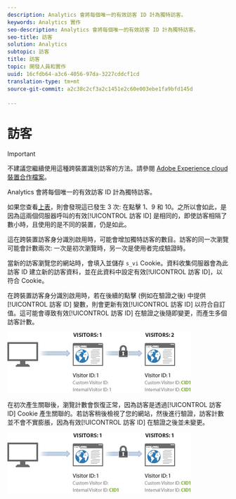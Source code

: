 ```yaml
---
description: Analytics 會將每個唯一的有效訪客 ID 計為獨特訪客。
keywords: Analytics 實作
seo-description: Analytics 會將每個唯一的有效訪客 ID 計為獨特訪客。
seo-title: 訪客
solution: Analytics
subtopic: 訪客
title: 訪客
topic: 開發人員和實作
uuid: 16cfdb64-a3c6-4056-97da-3227cddcf1cd
translation-type: tm+mt
source-git-commit: a2c38c2cf3a2c1451e2c60e003ebe1fa9bfd145d

---
```



# 訪客

>[!IMPORTANT]
>
>不建議您繼續使用這種跨裝置識別訪客的方法。請參閱 [Adobe Experience cloud裝置合作檔案](https://marketing.adobe.com/resources/help/en_US/mcdc/)。

Analytics 會將每個唯一的有效訪客 ID 計為獨特訪客。

如果您查看[上表](../../../implement/js-implementation/xdevice-visid/visit-example.md#concept_E3B32B8E539F4FDC8E3FA872328B87BA)，則會發現這已發生 3 次: 在點擊 1、9 和 10。之所以會如此，是因為這兩個伺服器呼叫的有效[!UICONTROL 訪客 ID] 是相同的，即使訪客相隔了數小時，且使用的是不同的裝置，仍是如此。

這在跨裝置訪客身分識別啟用時，可能會增加獨特訪客的數目。訪客的同一次瀏覽可能會計數兩次: 一次是初次瀏覽時，另一次是使用者完成驗證時。

當新的訪客瀏覽您的網站時，會填入並儲存 `s_vi` Cookie。資料收集伺服器會為此訪客 ID 建立新的訪客資料，並在此資料中設定有效[!UICONTROL 訪客 ID]，以符合 Cookie。

在跨裝置訪客身分識別啟用時，若在後續的點擊 (例如在驗證之後) 中提供[!UICONTROL 訪客 ID] 變數，則會更新有效[!UICONTROL 訪客 ID] 以符合自訂值。這可能會導致有效[!UICONTROL 訪客 ID] 在驗證之後隨即變更，而產生多個訪客計數。

![](assets/visitors.png)

在初次產生關聯後，瀏覽計數會恢復正常，因為訪客是透過[!UICONTROL 訪客 ID] Cookie 產生關聯的。若訪客稍後檢視了您的網站，然後進行驗證，訪客計數並不會不實膨脹，因為有效[!UICONTROL 訪客 ID] 在驗證之後並未變更。

![](assets/visitors_2.png)

